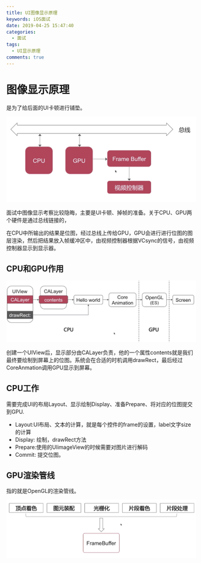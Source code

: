 ```yaml
---
title: UI图像显示原理
keywords: iOS面试
date: 2019-04-25 15:47:40
categories: 
  - 面试
tags:
  - UI显示原理
comments: true
---
```


# 图像显示原理

是为了给后面的UI卡顿进行铺垫。

![图像](https://raw.githubusercontent.com/HaviLee/Blog-Images/master/Tech/总线.png)

面试中图像显示考察比较隐晦，主要是UI卡顿、掉帧的准备。关于CPU、GPU两个硬件是通过总线链接的，

在CPU中所输出的结果是位图，经过总线上传给GPU，GPU会进行进行位图的图层渲染，然后把结果放入帧缓冲区中，由视频控制器根据VCsync的信号，由视频控制器显示到显示器。



## CPU和GPU作用

![图像](https://raw.githubusercontent.com/HaviLee/Blog-Images/master/Tech/cpu&gpu.png)

创建一个UIView后，显示部分由CALayer负责，他的一个属性contents就是我们最终要绘制到屏幕上的位图。系统会在合适的时机调用drawRect，最后经过CoreAnmation调用GPU显示到屏幕。

## CPU工作

需要完成UI的布局Layout、显示绘制Display、准备Prepare、将对应的位图提交到GPU.

- Layout:UI布局、文本的计算，就是每个控件的frame的设置，label文字size的计算
- Display: 绘制，drawRect方法
- Prepare:使用的UIimageView的时候需要对图片进行解码
- Commit: 提交位图。

## GPU渲染管线

指的就是OpenGL的渲染管线。

![gpu](https://raw.githubusercontent.com/HaviLee/Blog-Images/master/Tech/GPU.png)

